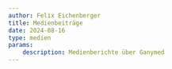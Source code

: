 ```yaml
---
author: Felix Eichenberger
title: Medienbeiträge
date: 2024-08-16
type: medien
params:
    description: Medienberichte über Ganymed
---
```


